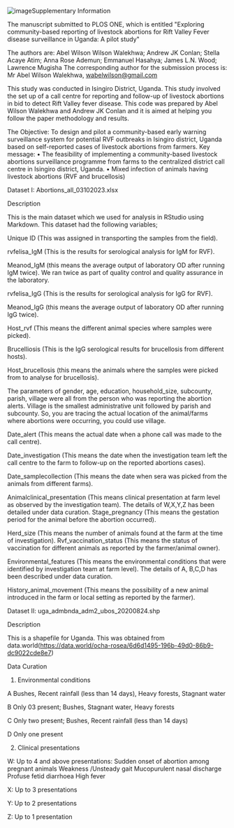 ![image](https://github.com/user-attachments/assets/30f0f9f1-75d8-4fcd-bec6-5768c3867a1b)Supplementary Information

The manuscript submitted to PLOS ONE, which is entitled "Exploring community-based reporting of livestock abortions for Rift Valley Fever disease surveillance in Uganda: A pilot study"

The authors are:  Abel Wilson Wilson Walekhwa; Andrew JK Conlan; Stella Acaye Atim; Anna Rose Ademun; Emmanuel Hasahya; James L.N. Wood; Lawrence Mugisha
The corresponding author for the submission process is: Mr Abel Wilson Walekhwa, wabelwilson@gmail.com

This study was conducted in Isingiro District, Uganda.  This study involved the set up of a call centre for reporting and follow-up of livestock abortions in bid to detect Rift Valley fever disease.
This code was prepared by Abel Wilson Walekhwa and Andrew JK Conlan and it is aimed at helping you follow the paper methodology and results.

The Objective: To design and pilot a community-based early warning surveillance system for potential RVF outbreaks in Isingiro district, Uganda based on self-reported cases of livestock abortions from farmers.
Key message: 
•	The feasibility of implementing a community-based livestock abortions surveillance programme from farms to the centralized district call centre in Isingiro district, Uganda.
•	Mixed infection of animals having livestock abortions (RVF and brucellosis)

Dataset I: Abortions_all_03102023.xlsx

Description

This is the main dataset which we used for analysis in RStudio using Markdown. This dataset had the following variables; 

Unique ID (This was assigned in transporting the samples from the field). 

rvfelisa_IgM (This is the results for serological analysis for IgM for RVF). 

Meanod_IgM (this means the average output of laboratory OD after running IgM twice). We ran twice as part of quality control and quality assurance in the laboratory. 

rvfelisa_IgG (This is the results for serological analysis for IgG for RVF). 

Meanod_IgG (this means the average output of laboratory OD after running IgG twice). 

Host_rvf (This means the different animal species where samples were picked). 

Brucelliosis (This is the IgG serological results for brucellosis from different hosts). 

Host_brucellosis (this means the animals where the samples were picked from to analyse for brucellosis). 

The parameters of gender, age, education, household_size, subcounty, parish, village were all from the person who was reporting the abortion alerts. Village is the smallest administrative unit followed by parish and subcounty. So, you are tracing the actual location of the animal/farms where abortions were occurring, you could use village. 

Date_alert (This means the actual date when a phone call was made to the call centre). 

Date_investigation (This means the date when the investigation team left the call centre to the farm to follow-up on the reported abortions cases). 

Date_samplecollection (This means the date when sera was picked from the animals from different farms). 

Animalclinical_presentation (This means clinical presentation at farm level as observed by the investigation team). The details of W,X,Y,Z has been detailed under data curation. Stage_pregnancy (This means the gestation period for the animal before the abortion occurred). 

Herd_size (This means the number of animals found at the farm at the time of investigation). Rvf_vaccination_status (This means the status of vaccination for different animals as reported by the farmer/animal owner). 

Environmental_features (This means the environmental conditions that were identified by investigation team at farm level). The details of A, B,C,D has been described under data curation. 

History_animal_movement (This means the possibility of a new animal introduced in the farm or local setting as reported by the farmer). 

Dataset II: uga_admbnda_adm2_ubos_20200824.shp	

Description

This is a shapefile for Uganda. This was obtained from data.world(https://data.world/ocha-rosea/6d6d1495-196b-49d0-86b9-dc9022cde8e7)

Data Curation

1.	Environmental conditions

A	Bushes, Recent rainfall (less than 14 days), Heavy forests, Stagnant water

B	Only 03 present; Bushes, Stagnant water, Heavy forests

C	Only two present; Bushes, Recent rainfall (less than 14 days)

D	Only one present

2.	Clinical presentations

W: Up to 4 and above presentations: Sudden onset of abortion among pregnant animals Weakness /Unsteady gait   Mucopurulent nasal discharge  Profuse fetid diarrhoea   High fever  


X: Up to 3 presentations

Y: Up to 2 presentations

Z: Up to 1 presentation



